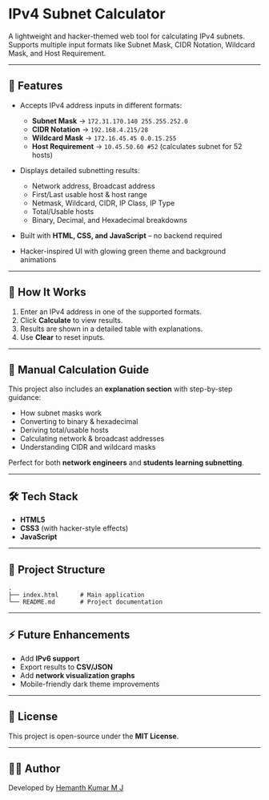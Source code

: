 # IPv4 Subnet Calculator

A lightweight and hacker-themed web tool for calculating IPv4 subnets.
Supports multiple input formats like Subnet Mask, CIDR Notation, Wildcard Mask, and Host Requirement.

---

## 🚀 Features

* Accepts IPv4 address inputs in different formats:

  * **Subnet Mask** → `172.31.170.140 255.255.252.0`
  * **CIDR Notation** → `192.168.4.215/28`
  * **Wildcard Mask** → `172.16.45.45 0.0.15.255`
  * **Host Requirement** → `10.45.50.60 #52` (calculates subnet for 52 hosts)
* Displays detailed subnetting results:

  * Network address, Broadcast address
  * First/Last usable host & host range
  * Netmask, Wildcard, CIDR, IP Class, IP Type
  * Total/Usable hosts
  * Binary, Decimal, and Hexadecimal breakdowns
* Built with **HTML, CSS, and JavaScript** – no backend required
* Hacker-inspired UI with glowing green theme and background animations

---

## 📖 How It Works

1. Enter an IPv4 address in one of the supported formats.
2. Click **Calculate** to view results.
3. Results are shown in a detailed table with explanations.
4. Use **Clear** to reset inputs.

---

## 🧮 Manual Calculation Guide

This project also includes an **explanation section** with step-by-step guidance:

* How subnet masks work
* Converting to binary & hexadecimal
* Deriving total/usable hosts
* Calculating network & broadcast addresses
* Understanding CIDR and wildcard masks

Perfect for both **network engineers** and **students learning subnetting**.

---

## 🛠️ Tech Stack

* **HTML5**
* **CSS3** (with hacker-style effects)
* **JavaScript**

---

## 📂 Project Structure

```
.
├── index.html      # Main application
└── README.md       # Project documentation
```

---

## ⚡ Future Enhancements

* Add **IPv6 support**
* Export results to **CSV/JSON**
* Add **network visualization graphs**
* Mobile-friendly dark theme improvements

---

## 📜 License

This project is open-source under the **MIT License**.

---

## 👨‍💻 Author

Developed by [Hemanth Kumar M J](https://hemanthkumarmj.com)
